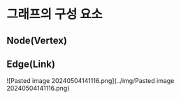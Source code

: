 # 그래프의 구성 요소

## Node(Vertex)

## Edge(Link)

![Pasted image 20240504141116.png](../img/Pasted image 20240504141116.png)
